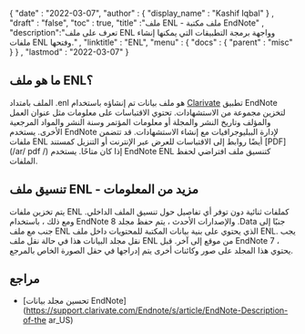{
  "date" : "2022-03-07",
  "author" : {
    "display_name" : "Kashif Iqbal"
} ,
  "draft" : "false",
  "toc" : true,
  "title" :"ملف ENL - ملف مكتبة EndNote" ,
  "description":"تعرف على ملف ENL وواجهة برمجة التطبيقات التي يمكنها إنشاء ملفات ENL وفتحها." ,
  "linktitle" : "ENL",
  "menu" : {
    "docs" : {
      "parent" : "misc"
}
} ,
  "lastmod" : "2022-03-07"
}

## ما هو ملف ENL؟

الملف بامتداد .enl هو ملف بيانات تم إنشاؤه باستخدام [Clarivate](https://support.clarivate.com/Endnote/s/؟language=en_US) تطبيق EndNote لتخزين مجموعة من الاستشهادات. تحتوي الاقتباسات على معلومات مثل عنوان العمل والمؤلف وتاريخ النشر والمجلة أو معلومات المؤتمر وسنة النشر والمواد المرجعية الأخرى. يستخدم EndNote لإدارة الببليوجرافيات مع إنشاء الاستشهادات. قد تتضمن ملفات ENL أيضًا روابط إلى الاقتباسات للعرض عبر الإنترنت أو التنزيل كمستند [PDF](/ar/ pdf /) إذا كان متاحًا. يستخدم EndNote ENL كتنسيق ملف افتراضي لحفظ الملفات.

## تنسيق ملف ENL - مزيد من المعلومات

يتم تخزين ملفات ENL كملفات ثنائية دون توفر أي تفاصيل حول تنسيق الملف الداخلي. ومع ذلك ، باستخدام EndNote 8 والإصدارات الأحدث ، يتم حفظ مجلد .Data جنبًا إلى جنب مع ملف ENL الذي يحتوي على بنية بيانات المكتبة للمحتويات داخل ملف ENL. يجب نقل مجلد البيانات هذا في حالة نقل ملف ENL من موقع إلى آخر. قبل EndNote 7 ، يحتوي هذا المجلد على صور وكائنات أخرى يتم إدراجها في حقل الصورة الخاص بالمرجع.

## مراجع

* [تحسين مجلد بيانات EndNote](https://support.clarivate.com/Endnote/s/article/EndNote-Description-of-the ar_US)

